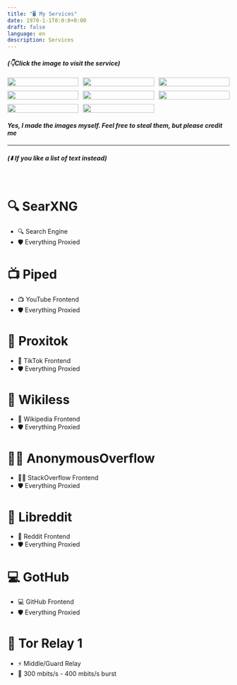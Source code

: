 ```yaml
---
title: "🖥️ My Services"
date: 1970-1-1T0:0:0+0:00
draft: false
language: en
description: Services
---
```


#### *(👇Click the image to visit the service)*

<style>
  .grid {
    display: grid;
  grid-template-columns: repeat(3, 1fr);
  grid-gap: 10px;
}

.grid img {
  width: 100%;
}

a { text-decoration: none; }

</style>
<div class="grid">
  <a target="_blank" href="https://search.r4fo.com"><img src="/images/searxng.png" /></a>
  <a target="_blank" href="https://piped.r4fo.com"><img src="/images/piped.webp" /></a>
  <a target="_blank" href="https://proxitok.r4fo.com"><img src="/images/proxitok.png" /></a>
  <a target="_blank" href="https://wikiless.r4fo.com"><img src="/images/wikiless.webp" /></a>
  <a target="_blank" href="https://overflow.r4fo.com"><img src="/images/overflow.png" /></a>
  <a target="_blank" href="https://libreddit.r4fo.com"><img src="/images/libreddit.png" /></a>
  <a target="_blank" href="https://gothub.r4fo.com"><img src="/images/gothub.png" /></a>
  <a target="_blank" href="https://metrics.torproject.org/rs.html#details/6C336E553CC7E0416EBC8577A7289349B757F6C3"><img src="/images/tor.webp" /></a>
</div>

#### *Yes, I made the images myself. Feel free to steal them, but please credit me*
<hr>

#### *(⬇️ If you like a list of text instead)*
<br>

# [🔍 SearXNG](https://search.r4fo.com)
- 🔍 Search Engine
- 🛡️ Everything Proxied
# [📺 Piped](https://piped.r4fo.com)  
- 📺 YouTube Frontend
- 🛡️ Everything Proxied
# [📱 Proxitok](https://proxitok.r4fo.com)  
- 📱 TikTok Frontend
- 🛡️ Everything Proxied
# [📖 Wikiless](https://wikiless.r4fo.com)  
- 📖 Wikipedia Frontend
- 🛡️ Everything Proxied
# [👨‍💻 AnonymousOverflow](https://overflow.r4fo.com)  
- 👨‍💻 StackOverflow Frontend
- 🛡️ Everything Proxied
# [👾 Libreddit](https://libreddit.r4fo.com)  
- 👾 Reddit Frontend
- 🛡️ Everything Proxied
# [💻 GotHub](https://gothub.r4fo.com)  
- 💻 GitHub Frontend
- 🛡️ Everything Proxied
# [🧅 Tor Relay 1](https://metrics.torproject.org/rs.html#details/6C336E553CC7E0416EBC8577A7289349B757F6C3)  
- ⚡️ Middle/Guard Relay
- 🛜 300 mbits/s - 400 mbits/s burst
